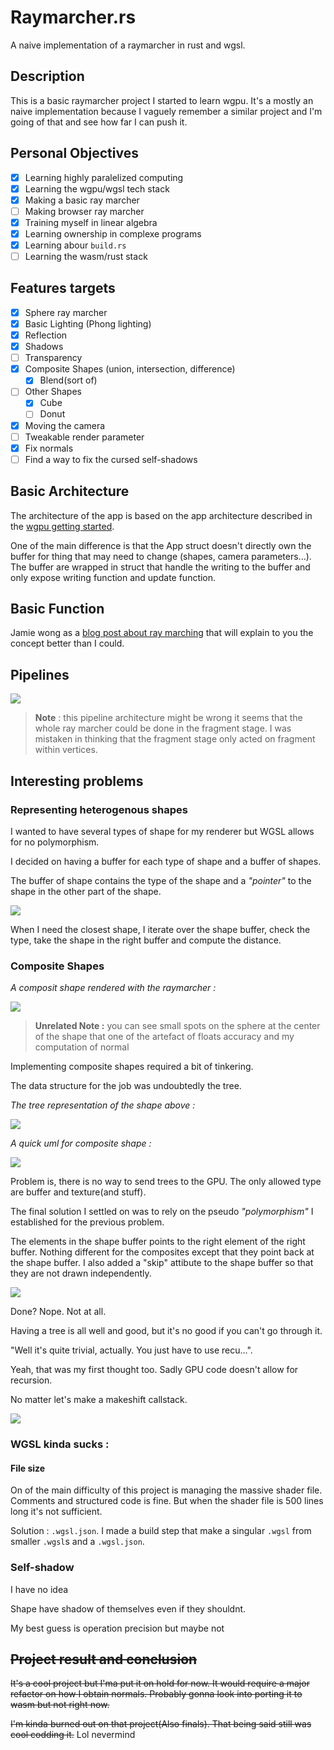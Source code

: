 # Raymarcher.rs 

A naive implementation of a raymarcher in rust and wgsl. 

## Description 

This is a basic raymarcher project I started to learn wgpu. 
It's a mostly an naive implementation because I vaguely remember a similar project and I'm going of that and see how far I can push it.

## Personal Objectives 

- [x] Learning highly paralelized computing 
- [x] Learning the wgpu/wgsl tech stack
- [x] Making a basic ray marcher
- [ ] Making browser ray marcher
- [x] Training myself in linear algebra
- [x] Learning ownership in complexe programs
- [x] Learning abour ``build.rs``
- [ ] Learning the wasm/rust stack

## Features targets

- [x] Sphere ray marcher
- [x] Basic Lighting (Phong lighting)
- [x] Reflection 
- [x] Shadows
- [ ] Transparency
- [x] Composite Shapes (union, intersection, difference)
  - [x] Blend(sort of)
- [ ] Other Shapes
  - [x] Cube
  - [ ] Donut
- [x] Moving the camera
- [ ] Tweakable render parameter
- [x] Fix normals
- [ ] Find a way to fix the cursed self-shadows

## Basic Architecture

The architecture of the app is based on the app architecture described in the [wgpu getting started](https://sotrh.github.io/learn-wgpu/#what-is-wgpu).

One of the main difference is that the App struct doesn't directly own the buffer for thing that may need to change (shapes, camera parameters...). The buffer are wrapped in struct that handle the writing to the buffer and only expose writing function and update function.

## Basic Function

Jamie wong as a [blog post about ray marching](http://jamie-wong.com/2016/07/15/ray-marching-signed-distance-functions/) that will explain to you the concept better than I could.

## Pipelines

![](resources/ray-marcher.svg)

> **Note** : this pipeline architecture might be wrong it seems that the whole ray marcher could be done in  the fragment stage.
> I was mistaken in thinking that the fragment stage only acted on fragment within vertices.

## Interesting problems

### Representing heterogenous shapes

I wanted to have several types of shape for my renderer but WGSL allows for no polymorphism.

I decided on having a buffer for each type of shape and a buffer of shapes.

The buffer of shape contains the type of the shape and a *"pointer"* to the shape in the other part of the shape. 

![](resources/heterogenous_shapes.svg)

When I need the closest shape, I iterate over the shape buffer, check the type, take the shape in the right buffer and compute the distance. 

### Composite Shapes

*A composit shape rendered with the raymarcher :*

![](resources/composite_shape.png)

> **Unrelated Note :** you can see small spots on the sphere at the center of the shape that one of the artefact of floats accuracy and my computation of normal

Implementing composite shapes required a bit of tinkering.

The data structure for the job was undoubtedly the tree. 

*The tree representation of the shape above :*

![](resources/composit_shape_2.svg)

*A quick uml for composite shape :*

![](resources/composite_shape.svg)

Problem is, there is no way to send trees to the GPU. The only allowed type are buffer and texture(and stuff).

The final solution I settled on was to rely on the pseudo *"polymorphism"* I established for the previous problem.

The elements in the shape buffer points to the right element of the right buffer. 
Nothing different for the composites except that they point back at the shape buffer. 
I also added a "skip" attibute to the shape buffer so that they are not drawn independently.

![](resources/composite_shape_3.svg)

Done? Nope. Not at all.

Having a tree is all well and good, but it's no good if you can't go through it.

"Well it's quite trivial, actually. You just have to use recu...". 

Yeah, that was my first thought too. Sadly GPU code doesn't allow for recursion.

No matter let's make a makeshift callstack.

![](resources/composite_shape_4.svg)

### WGSL kinda sucks :

#### File size

On of the main difficulty of this project is managing the massive shader file.
Comments and structured code is fine. 
But when the shader file is 500 lines long it's not sufficient. 

Solution : ``.wgsl.json``. 
I made a build step that make a singular ``.wgsl`` from smaller ``.wgsl``s and a ``.wgsl.json``.

### Self-shadow

I have no idea 

Shape have shadow of themselves even if they shouldnt.

My best guess is operation precision  but maybe not

## ~~Project result and conclusion~~

~~It's a cool project but I'ma put it on hold for now. 
It would require a major refactor on how I obtain normals.
Probably gonna look into porting it to wasm but not right now.~~

~~I'm kinda burned out on that project(Also finals). 
That being said still was cool codding it.~~
Lol nevermind
